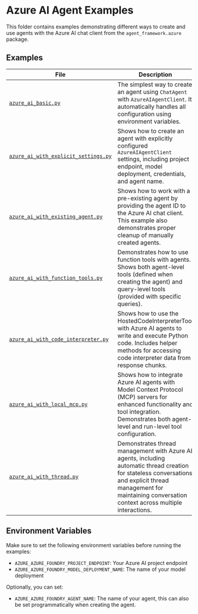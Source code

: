 # Azure AI Agent Examples

This folder contains examples demonstrating different ways to create and use agents with the Azure AI chat client from the `agent_framework.azure` package.

## Examples

| File | Description |
|------|-------------|
| [`azure_ai_basic.py`](azure_ai_basic.py) | The simplest way to create an agent using `ChatAgent` with `AzureAIAgentClient`. It automatically handles all configuration using environment variables. |
| [`azure_ai_with_explicit_settings.py`](azure_ai_with_explicit_settings.py) | Shows how to create an agent with explicitly configured `AzureAIAgentClient` settings, including project endpoint, model deployment, credentials, and agent name. |
| [`azure_ai_with_existing_agent.py`](azure_ai_with_existing_agent.py) | Shows how to work with a pre-existing agent by providing the agent ID to the Azure AI chat client. This example also demonstrates proper cleanup of manually created agents. |
| [`azure_ai_with_function_tools.py`](azure_ai_with_function_tools.py) | Demonstrates how to use function tools with agents. Shows both agent-level tools (defined when creating the agent) and query-level tools (provided with specific queries). |
| [`azure_ai_with_code_interpreter.py`](azure_ai_with_code_interpreter.py) | Shows how to use the HostedCodeInterpreterTool with Azure AI agents to write and execute Python code. Includes helper methods for accessing code interpreter data from response chunks. |
| [`azure_ai_with_local_mcp.py`](azure_ai_with_local_mcp.py) | Shows how to integrate Azure AI agents with Model Context Protocol (MCP) servers for enhanced functionality and tool integration. Demonstrates both agent-level and run-level tool configuration. |
| [`azure_ai_with_thread.py`](azure_ai_with_thread.py) | Demonstrates thread management with Azure AI agents, including automatic thread creation for stateless conversations and explicit thread management for maintaining conversation context across multiple interactions. |

## Environment Variables

Make sure to set the following environment variables before running the examples:

- `AZURE_AZURE_FOUNDRY_PROJECT_ENDPOINT`: Your Azure AI project endpoint
- `AZURE_AZURE_FOUNDRY_MODEL_DEPLOYMENT_NAME`: The name of your model deployment

Optionally, you can set:
- `AZURE_AZURE_FOUNDRY_AGENT_NAME`: The name of your agent, this can also be set programmatically when creating the agent.
